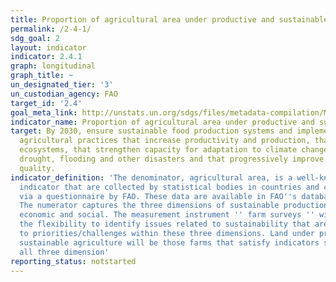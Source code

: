 ```yaml
---
title: Proportion of agricultural area under productive and sustainable agriculture
permalink: /2-4-1/
sdg_goal: 2
layout: indicator
indicator: 2.4.1
graph: longitudinal
graph_title: ~
un_designated_tier: '3'
un_custodian_agency: FAO
target_id: '2.4'
goal_meta_link: http://unstats.un.org/sdgs/files/metadata-compilation/Metadata-Goal-2.pdf
indicator_name: Proportion of agricultural area under productive and sustainable agriculture
target: By 2030, ensure sustainable food production systems and implement resilient
  agricultural practices that increase productivity and production, that help maintain
  ecosystems, that strengthen capacity for adaptation to climate change, extreme weather,
  drought, flooding and other disasters and that progressively improve land and soil
  quality.
indicator_definition: 'The denominator, agricultural area, is a well-known and established
  indicator that are collected by statistical bodies in countries and compiled internationally
  via a questionnaire by FAO. These data are available in FAO''s database FAOSTAT.
  The numerator captures the three dimensions of sustainable production: environmental,
  economic and social. The measurement instrument '' farm surveys '' will give countries
  the flexibility to identify issues related to sustainability that are most relevant
  to priorities/challenges within these three dimensions. Land under productive and
  sustainable agriculture will be those farms that satisfy indicators selected across
  all three dimension'
reporting_status: notstarted
---
```

